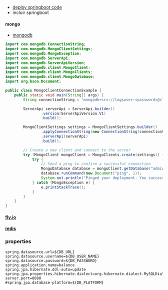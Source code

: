 - [deploy springboot code](https://github.com/todocodeacademy/clin_vet/tree/master/clinica_veterinaria)
- incluir springboot

#### mongo
- [mongodb](https://cloud.mongodb.com/v2/66354f14820bd01bda365c81#/overview?connectCluster=clusterdblogs0)
```java
import com.mongodb.ConnectionString;
import com.mongodb.MongoClientSettings;
import com.mongodb.MongoException;
import com.mongodb.ServerApi;
import com.mongodb.ServerApiVersion;
import com.mongodb.client.MongoClient;
import com.mongodb.client.MongoClients;
import com.mongodb.client.MongoDatabase;
import org.bson.Document;

public class MongoClientConnectionExample {
    public static void main(String[] args) {
        String connectionString = "mongodb+srv://logsuser:<password>@clusterdblogs0.hqk4hhz.mongodb.net/?retryWrites=true&w=majority&appName=clusterdblogs0";

        ServerApi serverApi = ServerApi.builder()
                .version(ServerApiVersion.V1)
                .build();

        MongoClientSettings settings = MongoClientSettings.builder()
                .applyConnectionString(new ConnectionString(connectionString))
                .serverApi(serverApi)
                .build();

        // Create a new client and connect to the server
        try (MongoClient mongoClient = MongoClients.create(settings)) {
            try {
                // Send a ping to confirm a successful connection
                MongoDatabase database = mongoClient.getDatabase("admin");
                database.runCommand(new Document("ping", 1));
                System.out.println("Pinged your deployment. You successfully connected to MongoDB!");
            } catch (MongoException e) {
                e.printStackTrace();
            }
        }
    }
}
```
#### [fly.io](https://fly.io/docs/languages-and-frameworks/dockerfile/)

#### [redis](https://console.upstash.com/redis/69c1da72-4477-4869-a86d-c0bf83c3abd7)

### properties
```
spring.datasource.url=${DB_URL}
spring.datasource.username=${DB_USER_NAME}
spring.datasource.password=${DB_PASSWORD}
spring.application.name=balance
spring.jpa.hibernate.ddl-auto=update
spring.jpa.properties.hibernate.dialect=org.hibernate.dialect.MySQLDialect
server.port=8080
#spring.jpa.database-platform=${DB_PLATFORM}
```